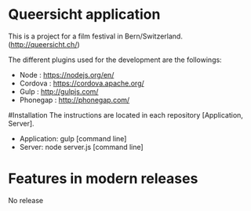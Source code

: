 # Queersicht application

This is a project for a film festival in Bern/Switzerland. (http://queersicht.ch/)

The different plugins used for the development are the followings:
- Node : https://nodejs.org/en/
- Cordova : https://cordova.apache.org/
- Gulp : http://gulpjs.com/
- Phonegap : http://phonegap.com/

#Installation
The instructions are located in each repository [Application, Server]. 

- Application: gulp [command line]
- Server: node server.js [command line]

# Features in modern releases
No release
